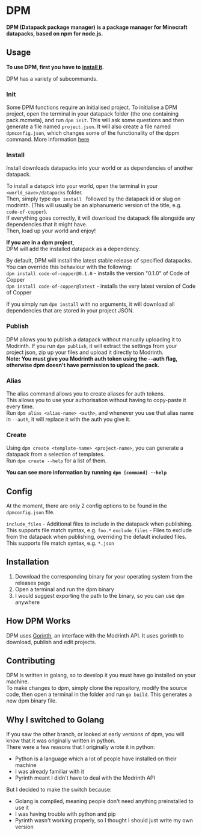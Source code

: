 # DPM

**DPM (Datapack package manager) is a package manager for Minecraft datapacks, based on npm for node.js.**

## Usage
**To use DPM, first you have to [install it](#installation).**

DPM has a variety of subcommands.

### Init
Some DPM functions require an initialised project. To initialise a DPM project, open the terminal in your datapack folder (the one containing pack.mcmeta), and run `dpm init`. This will ask some questions and then generate a file named `project.json`. 
It will also create a file named `dpmconfig.json`, which changes some of the functionality of the dppm command. More information [here](#config)

### Install
Install downloads datapacks into your world or as dependencies of another datapack.

To install a datapck into your world, open the terminal in your `<world_save>/datapacks` folder.  
Then, simply type `dpm install ` followed by the datapack id or slug on modrinth. (This will usually be an alphanumeric version of the title, e.g. `code-of-copper`).  
If everything goes correctly, it will download the datapack file alongside any dependencies that it might have.  
Then, load up your world and enjoy!

**If you are in a dpm project,**  
DPM will add the installed datapack as a dependency.

By default, DPM will install the latest stable release of specified datapacks. You can override this behaviour with the following:  
`dpm install code-of-copper@0.1.0` - installs the version "0.1.0" of Code of Copper  
`dpm install code-of-copper@latest` - installs the very latest version of Code of Copper

If you simply run `dpm install` with no arguments, it will download all dependencies that are stored in your project JSON.

### Publish
DPM allows you to publish a datapack without manually uploading it to Modrinth. If you run `dpm publish`, it will extract the settings from your project json, zip up your files and upload it directly to Modrinth.  
**Note: You must give you Modrinth auth token using the --auth flag, otherwise dpm doesn't have permission to upload the pack.**

### Alias
The alias command allows you to create aliases for auth tokens.  
This allows you to use your authorisation without having to copy-paste it every time.  
Run `dpm alias <alias-name> <auth>`, and whenever you use that alias name in `--auth`, it will replace it with the auth you give it.

### Create
Using `dpm create <template-name> <project-name>`, you can generate a datapack from a selection of templates.  
Run `dpm create --help` for a list of them.

**You can see more information by running `dpm [command] --help`**

## Config
At the moment, there are only 2 config options to be found in the `dpmconfig.json` file.

`include_files` - Additional files to include in the datapack when publishing. This supports file match syntax, e.g. `foo.*`
`exclude_files` - Files to exclude from the datapack when publishing, overriding the default included files. This supports file match syntax, e.g. `*.json`

## Installation

1. Download the corresponding binary for your operating system from the releases page
2. Open a terminal and run the dpm binary
3. I would suggest exporting the path to the binary, so you can use `dpm` anywhere

## How DPM Works

DPM uses [Gorinth](https://github.com/GearsDatapacks/Gorinth), an interface with the Modrinth API. It uses gorinth to download, publish and edit projects.

## Contributing

DPM is written in golang, so to develop it you must have go installed on your machine.  
To make changes to dpm, simply clone the repository, modify the source code, then open a terminal in the folder and run `go build`. This generates a new dpm binary file.

## Why I switched to Golang
If you saw the other branch, or looked at early versions of dpm, you will know that it was originally written in python.  
There were a few reasons that I originally wrote it in python:
- Python is a language which a lot of people have installed on their machine
- I was already familiar with it
- Pyrinth meant I didn't have to deal with the Modrinth API

But I decided to make the switch because:
- Golang is compiled, meaning people don't need anything preinstalled to use it
- I was having trouble with python and pip
- Pyrinth wasn't working properly, so I thought I should just write my own version
